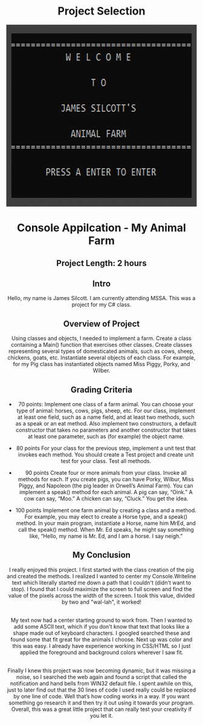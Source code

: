 <div align="center"> 

# Project Selection

<div align="center"><img align="Center" height="480px" width="600px" src="https://raw.githubusercontent.com/Silcott/PORTFOLIO-OF-PROJECTS/master/PROJECTS/AnimalFarm_CSharp/AnimalFarmGif.gif">

# Console Appilcation - My Animal Farm

## Project Length: 2 hours

## Intro
Hello, my name is James Silcott.  I am currently attending MSSA.  This was a project for my C# class.  

## Overview of Project
Using classes and objects, I needed to implement a farm.  Create a class containing a Main() function that exercises other classes.  Create classes representing several types of domesticated animals, such as cows, sheep, chickens, goats, etc.  Instantiate several objects of each class.  For example, for my Pig class has instantiated objects named Miss Piggy, Porky, and Wilber.

## Grading Criteria
- 70 points: Implement one class of a farm animal. You can choose your type
of animal: horses, cows, pigs, sheep, etc. For our class, implement at least one field, such as a name field,
and at least two methods, such as a speak or an eat method. Also implement two constructors, a default
constructor that takes no parameters and another constructor that takes at least one parameter, such as (for
example) the object name.

- 80 points For your class for the previous step, implement a unit test that invokes each
method. You should create a Test project and create unit test for your class. Test all methods.

- 90 points Create four or more animals from your class. Invoke all methods for each. If
you create pigs, you can have Porky, Wilbur, Miss Piggy, and Napoleon (the pig leader in Orwell’s Animal
Farm). You can implement a speak() method for each animal. A pig can say, “Oink.” A cow can say,
“Moo.” A chicken can say, “Cluck.” You get the idea.

- 100 points Implement one farm animal by creating a class and a method.
For example, you may elect to create a Horse type, and a speak() method. In your main program, instantiate
a Horse, name him MrEd, and call the speak() method. When Mr. Ed speaks, he might say something like,
“Hello, my name is Mr. Ed, and I am a horse. I say neigh.”


## My Conclusion

I really enjoyed this project.  I first started with the class creation of the pig and created the methods. 
I realized I wanted to center my Console.Writeline text which literally started me down a path that I 
couldn't (didn't want to stop).  I found that I could maximize the screen to full screen and find the value
of the pixels across the width of the screen.  I took this value, divided by two and "wal-lah", it worked!  

<br>My text now had a center starting ground to work from.  Then I wanted to add some ASCII text, which if you
don't know that text that looks like a shape made out of keyboard characters.  I googled searched these and
found some that fit great for the animals I choose.  Next up was color and this was easy.  I already have 
experience working in CSS/HTML so I just applied the foreground and background colors wherever I saw fit.

<br>Finally I knew this project was now becoming dynamic, but it was missing a noise, so I searched the web
again and found a script that called the notification and hand bells from WIN32 default file.  I spent awhile
on this, just to later find out that the 30 lines of code I used really could be replaced by one line of code.
Well that’s how coding works in a way.  If you want something go research it and then try it out using it
towards your program.  Overall, this was a great little project that can really test your creativity if you let it. 

